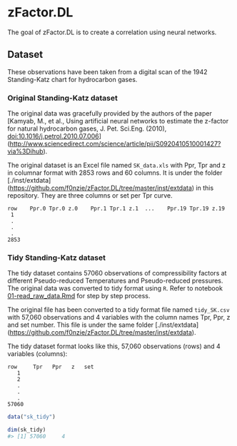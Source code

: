 
<!-- README.md is generated from README.Rmd. Please edit that file -->
zFactor.DL
==========

The goal of zFactor.DL is to create a correlation using neural networks.

Dataset
-------

These observations have been taken from a digital scan of the 1942 Standing-Katz chart for hydrocarbon gases.

### Original Standing-Katz dataset

The original data was gracefully provided by the authors of the paper \[Kamyab, M., et al., Using artificial neural networks to estimate the z-factor for natural hydrocarbon gases, J. Pet. Sci.Eng. (2010), <doi:10.1016/j.petrol.2010.07.006>\] (<http://www.sciencedirect.com/science/article/pii/S0920410510001427?via%3Dihub>).

The original dataset is an Excel file named `SK_data.xls` with Ppr, Tpr and z in columnar format with 2853 rows and 60 columns. It is under the folder \[./inst/extdata\] (<https://github.com/f0nzie/zFactor.DL/tree/master/inst/extdata>) in this repository. They are three columns or set per Tpr curve.

    row    Ppr.0 Tpr.0 z.0    Ppr.1 Tpr.1 z.1  ...    Ppr.19 Tpr.19 z.19
     1
     . 
     .
     .
    2853

### Tidy Standing-Katz dataset

The tidy dataset contains 57060 observations of compressibility factors at different Pseudo-reduced Temperatures and Pseudo-reduced pressures. The original data was converted to tidy format using `R`. Refer to notebook [01-read\_raw\_data.Rmd](https://github.com/f0nzie/zFactor.DL/blob/master/notebooks/01-read_raw_data.Rmd) for step by step process.

The original file has been converted to a tidy format file named `tidy_SK.csv` with 57,060 observations and 4 variables with the column names Tpr, Ppr, z and set number. This file is under the same folder \[./inst/extdata\] (<https://github.com/f0nzie/zFactor.DL/tree/master/inst/extdata>).

The tidy dataset format looks like this, 57,060 observations (rows) and 4 variables (columns):

    row     Tpr   Ppr   z   set
       1       
       2
       . 
       .
       .
    57060

``` r
data("sk_tidy")
```

``` r
dim(sk_tidy)
#> [1] 57060     4
```
